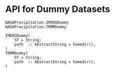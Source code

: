 # API for Dummy Datasets

```@docs
NASAPrecipitation.IMERGDummy
NASAPrecipitation.TRMMDummy
```

```@docs
IMERGDummy(
    ST = String;
    path  :: AbstractString = homedir(),
)
TRMMDummy(
    ST = String;
    path  :: AbstractString = homedir(),
)
```